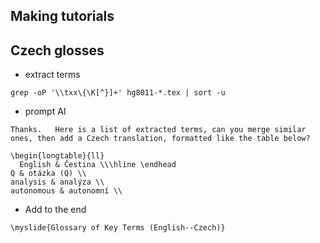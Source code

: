 
## Making tutorials


## Czech glosses

* extract terms
```
grep -oP '\\txx\{\K[^}]+' hg8011-*.tex | sort -u
```

* prompt AI
```
Thanks.   Here is a list of extracted terms, can you merge similar ones, then add a Czech translation, formatted like the table below?

\begin{longtable}{ll}
  English & Čestina \\\hline \endhead
Q & otázka (Q) \\
analysis & analýza \\
autonomous & autonomní \\
```

* Add to the end
```
\myslide{Glossary of Key Terms (English--Czech)}
```
